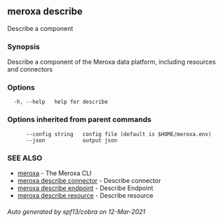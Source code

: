 ## meroxa describe

Describe a component

### Synopsis

Describe a component of the Meroxa data platform, including resources and connectors

### Options

```
  -h, --help   help for describe
```

### Options inherited from parent commands

```
      --config string   config file (default is $HOME/meroxa.env)
      --json            output json
```

### SEE ALSO

* [meroxa](meroxa.md)	 - The Meroxa CLI
* [meroxa describe connector](meroxa_describe_connector.md)	 - Describe connector
* [meroxa describe endpoint](meroxa_describe_endpoint.md)	 - Describe Endpoint
* [meroxa describe resource](meroxa_describe_resource.md)	 - Describe resource

###### Auto generated by spf13/cobra on 12-Mar-2021
